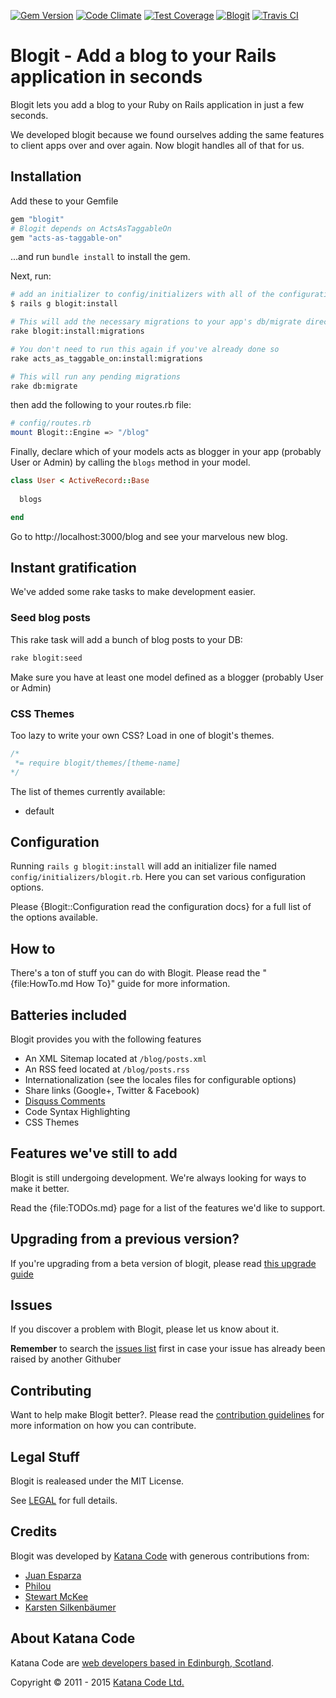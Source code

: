 [![Gem Version](https://badge.fury.io/rb/blogit.png)](http://badge.fury.io/rb/blogit)
[![Code Climate](https://codeclimate.com/github/KatanaCode/blogit.png)](http://codeclimate.com/github/KatanaCode/blogit/)
[![Test Coverage](https://d3s6mut3hikguw.cloudfront.net/github/KatanaCode/blogit/badges/coverage.svg)](http://codeclimate.com/github/KatanaCode/blogit/badges/)
[![Blogit](https://gemnasium.com/KatanaCode/blogit.png)](https://gemnasium.com/KatanaCode/blogit)
[![Travis CI](https://travis-ci.org/KatanaCode/blogit.png)](https://travis-ci.org/KatanaCode/blogit.png)

# Blogit - Add a blog to your Rails application in seconds

Blogit lets you add a blog to your Ruby on Rails application in just a few seconds.

We developed blogit because we found ourselves adding the same features to client apps over and over again. Now blogit handles all of that for us.

## Installation

Add these to your Gemfile

``` ruby
gem "blogit"
# Blogit depends on ActsAsTaggableOn
gem "acts-as-taggable-on"
```

...and run `bundle install` to install the gem.

Next, run:

``` bash
# add an initializer to config/initializers with all of the configuration options
$ rails g blogit:install

# This will add the necessary migrations to your app's db/migrate directory
rake blogit:install:migrations

# You don't need to run this again if you've already done so
rake acts_as_taggable_on:install:migrations

# This will run any pending migrations
rake db:migrate

``` 

then add the following to your routes.rb file:

``` bash
# config/routes.rb
mount Blogit::Engine => "/blog"
```

Finally, declare which of your models acts as blogger in your app (probably User or Admin) by calling the `blogs` method in your model.

``` ruby
class User < ActiveRecord::Base
  
  blogs

end
```  

Go to http://localhost:3000/blog and see your marvelous new blog.

## Instant gratification

We've added some rake tasks to make development easier. 

### Seed blog posts

This rake task will add a bunch of blog posts to your DB:

``` bash
rake blogit:seed
```

Make sure you have at least one model defined as a blogger (probably User or Admin)

### CSS Themes

Too lazy to write your own CSS? Load in one of blogit's themes.

``` css
/*
 *= require blogit/themes/[theme-name]
*/
```

The list of themes currently available:

* default

## Configuration

Running `rails g blogit:install` will add an initializer file named `config/initializers/blogit.rb`. Here you can set various configuration options. 

Please {Blogit::Configuration read the configuration docs} for a full list of the options available.

## How to

There's a ton of stuff you can do with Blogit. Please read the "{file:HowTo.md How To}" guide for more information.

## Batteries included

Blogit provides you with the following features

* An XML Sitemap located at `/blog/posts.xml`
* An RSS feed located at `/blog/posts.rss`
* Internationalization (see the locales files for configurable options)
* Share links (Google+, Twitter & Facebook)
* [Disquss Comments](http://disqus.com)
* Code Syntax Highlighting
* CSS Themes

## Features we've still to add

Blogit is still undergoing development. We're always looking for ways to make it better.

Read the {file:TODOs.md} page for a list of the features we'd like to support.

## Upgrading from a previous version?

If you're upgrading from a beta version of blogit, please read [this upgrade guide](http://blogit.katanacode.com/doc/file.Upgrading.html)

## Issues

If you discover a problem with Blogit, please let us know about it. 

**Remember** to search the [issues list](https://github.com/KatanaCode/blogit/issues) first in case your issue has already been raised
by another Githuber


## Contributing

Want to help make Blogit better?. Please read the [contribution guidelines](http://blogit.katanacode.com/doc/file.Contributing.html) for more information on how you can contribute.

## Legal Stuff

Blogit is realeased under the MIT License.

See [LEGAL][GithubLicence] for full details.

## Credits

Blogit was developed by [Katana Code](http://katanacode.com) with generous contributions from:

* [Juan Esparza](https://github.com/jjeb)
* [Philou](https://github.com/philou)
* [Stewart McKee](https://github.com/stewartmckee)
* [Karsten Silkenbäumer](https://github.com/kassi)

## About Katana Code

Katana Code are [web developers based in Edinburgh, Scotland](http://katanacode.com/ "Katana Code").

Copyright © 2011 - 2015 [Katana Code Ltd.](http://katanacode.com)

  [GithubLicence]: https://github.com/KatanaCode/blogit/blob/master/MIT-LICENSE